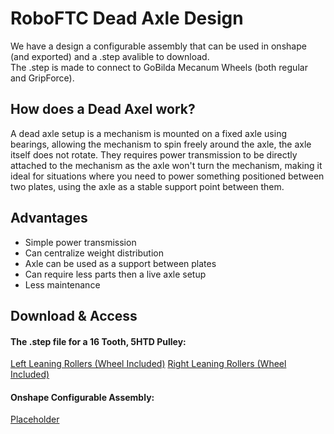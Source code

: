 # RoboFTC Dead Axle Design

We have a design a configurable assembly that can be used in onshape (and exported) and a .step avalible to download.  
The .step is made to connect to GoBilda Mecanum Wheels (both regular and GripForce).

## How does a Dead Axel work?

A dead axle setup is a mechanism is mounted on a fixed axle using bearings, allowing the mechanism to spin freely around the axle, the axle itself does not rotate.
They requires power transmission to be directly attached to the mechanism as the axle won't turn the mechanism, making it ideal for situations where you need to power something positioned between two plates, using the axle as a stable support point between them. 

## Advantages
- Simple power transmission
- Can centralize weight distribution
- Axle can be used as a support between plates
- Can require less parts then a live axle setup
- Less maintenance

## Download & Access

#### The .step file for a 16 Tooth, 5HTD Pulley:

<a href="../downloads/Dead Axle Left.step" download>Left Leaning Rollers (Wheel Included)</a>
<a href="../downloads/Dead Axle Right.step" download>Right Leaning Rollers (Wheel Included)</a>

#### Onshape Configurable Assembly:

<a href="./deadaxel.md">Placeholder</a>
